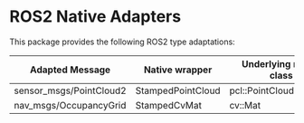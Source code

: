 # ROS2 Native Adapters

This package provides the following ROS2 type adaptations:

| Adapted Message | Native wrapper | Underlying native class | Header |
|-|-|-|-|
| sensor_msgs/PointCloud2 | StampedPointCloud | pcl::PointCloud\<PointT\> |OpenCV.hpp|
| nav_msgs/OccupancyGrid | StampedCvMat | cv::Mat |PCL_2.hpp|